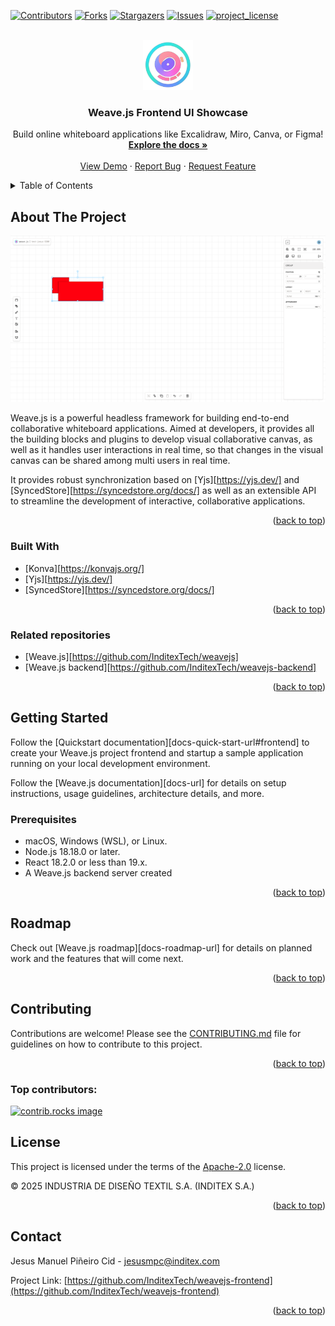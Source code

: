 <!--
SPDX-FileCopyrightText: 2025 2025 INDUSTRIA DE DISEÑO TEXTIL S.A. (INDITEX S.A.)

SPDX-License-Identifier: Apache-2.0
-->

<!-- Improved compatibility of back to top link: See: https://github.com/othneildrew/Best-README-Template/pull/73 -->

<a id="readme-top"></a>

<!--
*** Thanks for checking out the Best-README-Template. If you have a suggestion
*** that would make this better, please fork the repo and create a pull request
*** or simply open an issue with the tag "enhancement".
*** Don't forget to give the project a star!
*** Thanks again! Now go create something AMAZING! :D
-->

<!-- PROJECT SHIELDS -->
<!--
*** I'm using markdown "reference style" links for readability.
*** Reference links are enclosed in brackets [ ] instead of parentheses ( ).
*** See the bottom of this document for the declaration of the reference variables
*** for contributors-url, forks-url, etc. This is an optional, concise syntax you may use.
*** https://www.markdownguide.org/basic-syntax/#reference-style-links
-->

[![Contributors][contributors-shield]][contributors-url]
[![Forks][forks-shield]][forks-url]
[![Stargazers][stars-shield]][stars-url]
[![Issues][issues-shield]][issues-url]
[![project_license][license-shield]][license-url]

<!-- PROJECT LOGO -->
<br />
<div align="center">
  <a href="https://github.com/InditexTech/weavejs-frontend">
    <img src="images/logo.png" alt="Logo" width="80" height="80">
  </a>

<h3 align="center">Weave.js Frontend UI Showcase</h3>

  <p align="center">
    Build online whiteboard applications like Excalidraw, Miro, Canva, or Figma!
    <br />
    <a href="https://github.com/InditexTech/weavejs-frontend"><strong>Explore the docs »</strong></a>
    <br />
    <br />
    <a href="https://github.com/InditexTech/weavejs-frontend">View Demo</a>
    &middot;
    <a href="https://github.com/InditexTech/weavejs-frontend/issues/new?labels=bug&template=bug-report.md">Report Bug</a>
    &middot;
    <a href="https://github.com/InditexTech/weavejs-frontend/issues/new?labels=enhancement&template=feature-request.md">Request Feature</a>
  </p>
</div>

<!-- TABLE OF CONTENTS -->
<details>
  <summary>Table of Contents</summary>
  <ol>
    <li>
      <a href="#about-the-project">About The Project</a>
      <ul>
        <li><a href="#built-with">Built With</a></li>
        <li><a href="#related-repositories">Related repositories</a></li>
      </ul>
    </li>
    <li>
      <a href="#getting-started">Getting Started</a>
      <ul>
        <li><a href="#prerequisites">Prerequisites</a></li>
        <li><a href="#installation">Installation</a></li>
      </ul>
    </li>
    <li><a href="#roadmap">Roadmap</a></li>
    <li><a href="#contributing">Contributing</a></li>
    <li><a href="#license">License</a></li>
    <li><a href="#contact">Contact</a></li>
  </ol>
</details>

<!-- ABOUT THE PROJECT -->

## About The Project

[![Weave.js Screen Shot][product-screenshot]](images/screenshot.png)

Weave.js is a powerful headless framework for building end-to-end collaborative whiteboard applications. Aimed at developers, it provides all the building blocks and plugins to develop visual collaborative canvas, as well as it handles user interactions in real time, so that changes in the visual canvas can be shared among multi users in real time.

It provides robust synchronization based on [Yjs][https://yjs.dev/] and [SyncedStore][https://syncedstore.org/docs/] as well as an extensible API to streamline the development of interactive, collaborative applications.

<p align="right">(<a href="#readme-top">back to top</a>)</p>

### Built With

- [Konva][https://konvajs.org/]
- [Yjs][https://yjs.dev/]
- [SyncedStore][https://syncedstore.org/docs/]

<p align="right">(<a href="#readme-top">back to top</a>)</p>

### Related repositories

- [Weave.js][https://github.com/InditexTech/weavejs]
- [Weave.js backend][https://github.com/InditexTech/weavejs-backend]

<p align="right">(<a href="#readme-top">back to top</a>)</p>

<!-- GETTING STARTED -->

## Getting Started

Follow the [Quickstart documentation][docs-quick-start-url#frontend] to create your Weave.js project frontend and startup a sample application running on your local development environment.

Follow the [Weave.js documentation][docs-url] for details on setup instructions, usage guidelines, architecture details, and more.

### Prerequisites

- macOS, Windows (WSL), or Linux.
- Node.js 18.18.0 or later.
- React 18.2.0 or less than 19.x.
- A Weave.js backend server created

<p align="right">(<a href="#readme-top">back to top</a>)</p>

<!-- ROADMAP -->

## Roadmap

Check out [Weave.js roadmap][docs-roadmap-url] for details on planned work and the features that will come next.

<p align="right">(<a href="#readme-top">back to top</a>)</p>

<!-- CONTRIBUTING -->

## Contributing

Contributions are welcome! Please see the [CONTRIBUTING.md](CONTRIBUTING.md) file for guidelines on how to contribute to this project.

<p align="right">(<a href="#readme-top">back to top</a>)</p>

### Top contributors:

<a href="https://github.com/InditexTech/weavejs-frontend/graphs/contributors">
  <img src="https://contrib.rocks/image?repo=InditexTech/weavejs-frontend" alt="contrib.rocks image" />
</a>

<!-- LICENSE -->

## License

This project is licensed under the terms of the [Apache-2.0](LICENSE) license.

© 2025 INDUSTRIA DE DISEÑO TEXTIL S.A. (INDITEX S.A.)

<p align="right">(<a href="#readme-top">back to top</a>)</p>

<!-- CONTACT -->

## Contact

Jesus Manuel Piñeiro Cid - jesusmpc@inditex.com

Project Link: [https://github.com/InditexTech/weavejs-frontend](https://github.com/InditexTech/weavejs-frontend)

<p align="right">(<a href="#readme-top">back to top</a>)</p>

<!-- MARKDOWN LINKS & IMAGES -->
<!-- https://www.markdownguide.org/basic-syntax/#reference-style-links -->

[contributors-shield]: https://img.shields.io/github/contributors/InditexTech/weavejs-frontend.svg?style=for-the-badge
[contributors-url]: https://github.com/InditexTech/weavejs-frontend/graphs/contributors
[forks-shield]: https://img.shields.io/github/forks/InditexTech/weavejs-frontend.svg?style=for-the-badge
[forks-url]: https://github.com/InditexTech/weavejs-frontend/network/members
[stars-shield]: https://img.shields.io/github/stars/InditexTech/weavejs-frontend.svg?style=for-the-badge
[stars-url]: https://github.com/InditexTech/weavejs-frontend/stargazers
[issues-shield]: https://img.shields.io/github/issues/InditexTech/weavejs-frontend.svg?style=for-the-badge
[issues-url]: https://github.com/InditexTech/weavejs-frontend/issues
[license-shield]: https://img.shields.io/github/license/InditexTech/weavejs-frontend.svg?style=for-the-badge
[license-url]: https://github.com/InditexTech/weavejs-frontend/blob/master/LICENSE.txt
[product-screenshot]: images/screenshot.png
[Konva-url]: https://github.com/konvajs/konva
[Yjs-url]: https://github.com/yjs/yjs
[SyncedStore-url]: https://github.com/yousefed/SyncedStore
